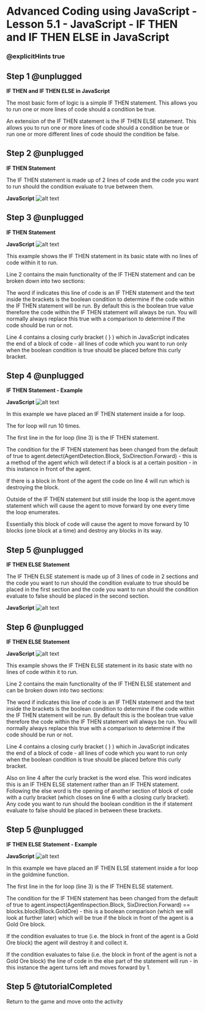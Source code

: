 # Advanced Coding using JavaScript - Lesson 5.1 - JavaScript - IF THEN and IF THEN ELSE in JavaScript

### @explicitHints true


## Step 1 @unplugged
**IF THEN and IF THEN ELSE in JavaScript**

The most basic form of logic is a simple IF THEN statement. This allows you to run one or more lines of code should a condition be true.

An extension of the IF THEN statement is the IF THEN ELSE statement. This allows you to run one or more lines of code should a condition be true or run one or more different lines of code should the condition be false.

## Step 2 @unplugged
**IF THEN Statement**

The IF THEN statement is made up of 2 lines of code and the code you want to run should the condition evaluate to true between them.

**JavaScript**
![alt text](https://advancedjs.codingcredentials.com/Lesson5/5.1/images/1.jpg?raw=true "JavaScript")

## Step 3 @unplugged
**IF THEN Statement**

**JavaScript**
![alt text](https://advancedjs.codingcredentials.com/Lesson5/5.1/images/2.jpg?raw=true "JavaScript")

This example shows the IF THEN statement in its basic state with no lines of code within it to run.

Line 2 contains the main functionality of the IF THEN statement and can be broken down into two sections:

The word if indicates this line of code is an IF THEN statement and the text inside the brackets is the boolean condition to determine if the code within the IF THEN statement will be run. By default this is the boolean true value therefore the code within the IF THEN statement will always be run. You will normally always replace this true with a comparison to determine if the code should be run or not.

Line 4 contains a closing curly bracket ( } ) which in JavaScript indicates the end of a block of code - all lines of code which you want to run only when the boolean condition is true should be placed before this curly bracket.

## Step 4 @unplugged
**IF THEN Statement - Example**

**JavaScript**
![alt text](https://advancedjs.codingcredentials.com/Lesson5/5.1/images/3.jpg?raw=true "JavaScript")

In this example we have placed an IF THEN statement inside a for loop.

The for loop will run 10 times.

The first line in the for loop (line 3) is the IF THEN statement.

The condition for the IF THEN statement has been changed from the default of true to agent.detect(AgentDetection.Block, SixDirection.Forward) - this is a method of the agent which will detect if a block is at a certain position - in this instance in front of the agent.

If there is a block in front of the agent the code on line 4 will run which is destroying the block.

Outside of the IF THEN statement but still inside the loop is the agent.move statement which will cause the agent to move forward by one every time the loop enumerates.

Essentially this block of code will cause the agent to move forward by 10 blocks (one block at a time) and destroy any blocks in its way.

## Step 5 @unplugged
**IF THEN ELSE Statement**

The IF THEN ELSE statement is made up of 3 lines of code in 2 sections and the code you want to run should the condition evaluate to true should be placed in the first section and the code you want to run should the condition evaluate to false should be placed in the second section.

**JavaScript**
![alt text](https://advancedjs.codingcredentials.com/Lesson5/5.1/images/4.jpg?raw=true "JavaScript")

## Step 6 @unplugged
**IF THEN ELSE Statement**

**JavaScript**
![alt text](https://advancedjs.codingcredentials.com/Lesson5/5.1/images/5.jpg?raw=true "JavaScript")

This example shows the IF THEN ELSE statement in its basic state with no lines of code within it to run.

Line 2 contains the main functionality of the IF THEN ELSE statement and can be broken down into two sections:

The word if indicates this line of code is an IF THEN statement and the text inside the brackets is the boolean condition to determine if the code within the IF THEN statement will be run. By default this is the boolean true value therefore the code within the IF THEN statement will always be run. You will normally always replace this true with a comparison to determine if the code should be run or not.

Line 4 contains a closing curly bracket ( } ) which in JavaScript indicates the end of a block of code - all lines of code which you want to run only when the boolean condition is true should be placed before this curly bracket.

Also on line 4 after the curly bracket is the word else. This word indicates this is an IF THEN ELSE statement rather than an IF THEN statement. Following the else word is the opening of another section of block of code with a curly bracket (which closes on line 6 with a closing curly bracket). Any code you want to run should the boolean condition in the if statement evaluate to false should be placed in between these brackets.

## Step 5 @unplugged
**IF THEN ELSE Statement - Example**

**JavaScript**
![alt text](https://advancedjs.codingcredentials.com/Lesson5/5.1/images/6.jpg?raw=true "JavaScript")

In this example we have placed an IF THEN ELSE statement inside a for loop in the goldmine function.

The first line in the for loop (line 3) is the IF THEN ELSE statement.

The condition for the IF THEN statement has been changed from the default of true to agent.inspect(AgentInspection.Block, SixDirection.Forward) == blocks.block(Block.GoldOre) - this is a boolean comparison (which we will look at further later)
which will be true if the block in front of the agent is a Gold Ore block.

If the condition evaluates to true (i.e. the block in front of the agent is a Gold Ore block) the agent will destroy it and collect it.

If the condition evaluates to false (i.e. the block in front of the agent is not a Gold Ore block) the line of code in the else part of the statement will run - in this instance the agent turns left and moves forward by 1.

## Step 5 @tutorialCompleted
Return to the game and move onto the activity
